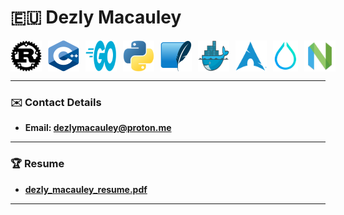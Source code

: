 # 🇪🇺 Dezly Macauley

<div style="display: flex; justify-content: left; align-items: center; gap: 10px;">
  <img src="resume-images/rust.png" alt="Rust logo" height="50" width="50" />
  <img src="resume-images/cpp.png" alt="C++ logo" height="50" width="50"/>
  <img src="resume-images/go.png" alt="Go logo" height="50" width="50" />
  <img src="resume-images/python.png" alt="Python logo" height="50" width="50"/>
  <img src="resume-images/sqlite.png" alt="SQLite logo" height="50" width="50"/>
  <img src="resume-images/docker.png" alt="Docker logo" height="50" width="50"/>
  <img src="resume-images/arch_linux.png" alt="Arch Linux logo" height="50" width="50"/>
  <img src="resume-images/hyprland.png" alt="Hyprland logo" height="50" width="50"/>
  <img src="resume-images/neovim.png" alt="Neovim logo" height="50" width="50"/>
</div>

_______________________________________________________________________________
### ✉️ Contact Details
- **Email: dezlymacauley@proton.me**
_______________________________________________________________________________
### 🏆 Resume
- **[dezly_macauley_resume.pdf](https://github.com/dezlymacauley/dezlymacauley/blob/main/resume/dezly_macauley_resume.pdf?raw=true)**
_______________________________________________________________________________
